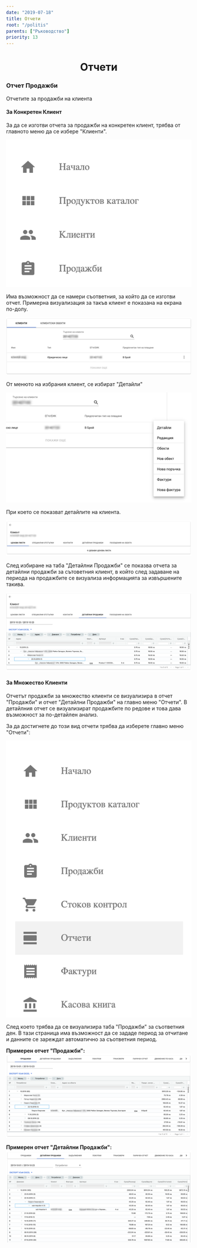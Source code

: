 ```yaml
---
date: "2019-07-18"
title: Отчети
root: "/politis"
parents: ["Ръководство"]
priority: 13
---
```

<h1 align="center">
  Отчети
</h1>

### Отчет Продажби

Отчетите за продажби на клиента 

####  За Конкретен Клиент

За да се изготви отчета за продажби на конкретен клиент, трябва от главното меню да се избере "Клиенти".

![Reports](./customer-main-menu.bg.png "Меню")

Има възможност да се намери съответния, за който да се изготви отчет. Примерна визуализация за такъв клиент е показана на екрана по-долу.

![Reports](./customer-list.bg.png "Списък с клиенти")

От менюто на избрания клиент, се избират "Детайли"

![Reports](./customer-menu.bg.png "Меню с детайли")

При което се показват детайлите на клиента. 

![Reports](./customer-details-view.bg.png "Детайлни Продажби")

След избиране на таба "Детайлни Продажби" се показва отчета за детайлни продажби за сътоветния клиент, в който след задаване на периода на продажбите се визуализа информацията за извършените такива.

![Reports](./customer-detailed-sales.bg.png "Отчет Продажби")

#### За Множество Клиенти

Отчетът продажби за множество клиенти се визуализира в отчет "Продажби" и отчет "Детайлни Продажби" на главно меню "Отчети". В детайлния отчет се визуализират продажбите по редове и това дава възможност за по-детайлен анализ.

За да достигнете до този вид отчети трябва да изберете главно меню "Отчети":

![Reports](./report-menu.bg.png "Отчети")

След което трябва да се визуализира таба "Продажби" за съответния ден. В тази страница има възможност да се зададе период за отчитане и данните се зареждат автоматично за съответния период.

**Примерен отчет "Продажби":**
![Reports](./report-sales.bg.png "Отчети")


**Примерен отчет "Детайлни Продажби":**
![Reports](./report-sales-detailed.bg.png "Отчети")
